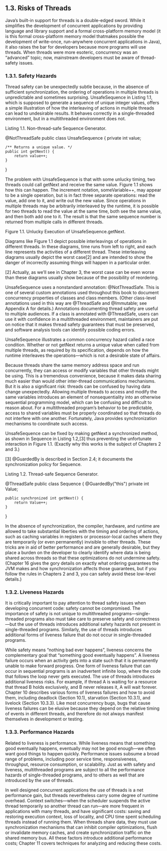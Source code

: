 ## 1.3. Risks of Threads

Java’s built-in support for threads is a double-edged sword. While it simplifies the development of concurrent applications by providing language and library support and a formal cross-platform memory model (it is this formal cross-platform memory model thatmakes possible the development of write-once, run-anywhere concurrent applications in Java), it also raises the bar for developers because more programs will use threads. When threads were more esoteric, concurrency was an “advanced” topic; now, mainstream developers must be aware of thread-safety issues.

### 1.3.1. Safety Hazards

Thread safety can be unexpectedly subtle because, in the absence of sufficient synchronization, the ordering of operations in multiple threads is unpredictable and sometimes surprising. UnsafeSequence in Listing 1.1, which is supposed to generate a sequence of unique integer values, offers a simple illustration of how the interleaving of actions in multiple threads can lead to undesirable results. It behaves correctly in a single-threaded environment, but in a multithreaded environment does not.

Listing 1.1. Non-thread-safe Sequence Generator.


@NotThreadSafe
public class UnsafeSequence {
    private int value;

    /** Returns a unique value. */
    public int getNext() {
        return value++;
    }
}

The problem with UnsafeSequence is that with some unlucky timing, two threads could call getNext and receive the same value. Figure 1.1 shows how this can happen. The increment notation, someVariable++, may appear to be a single operation, but is in fact three separate operations: read the value, add one to it, and write out the new value. Since operations in multiple threads may be arbitrarily interleaved by the runtime, it is possible for two threads to read the value at the same time, both see the same value, and then both add one to it. The result is that the same sequence number is returned from multiple calls in different threads.

Figure 1.1. Unlucky Execution of UnsafeSequence.getNext.




Diagrams like Figure 1.1 depict possible interleavings of operations in different threads. In these diagrams, time runs from left to right, and each line represents the activities of a different thread. These interleaving diagrams usually depict the worst case[2] and are intended to show the danger of incorrectly assuming things will happen in a particular order.


[2] Actually, as we’ll see in Chapter 3, the worst case can be even worse than these diagrams usually show because of the possibility of reordering.

UnsafeSequence uses a nonstandard annotation: @NotThreadSafe. This is one of several custom annotations used throughout this book to document concurrency properties of classes and class members. (Other class-level annotations used in this way are @ThreadSafe and @Immutable; see Appendix A for details.) Annotations documenting thread safety are useful to multiple audiences. If a class is annotated with @ThreadSafe, users can use it with confidence in a multithreaded environment, maintainers are put on notice that it makes thread safety guarantees that must be preserved, and software analysis tools can identify possible coding errors.

UnsafeSequence illustrates a common concurrency hazard called a race condition. Whether or not getNext returns a unique value when called from multiple threads, as required by its specification, depends on how the runtime interleaves the operations—which is not a desirable state of affairs.

Because threads share the same memory address space and run concurrently, they can access or modify variables that other threads might be using. This is a tremendous convenience, because it makes data sharing much easier than would other inter-thread communications mechanisms. But it is also a significant risk: threads can be confused by having data change unexpectedly. Allowing multiple threads to access and modify the same variables introduces an element of nonsequentiality into an otherwise sequential programming model, which can be confusing and difficult to reason about. For a multithreaded program’s behavior to be predictable, access to shared variables must be properly coordinated so that threads do not interfere with one another. Fortunately, Java provides synchronization mechanisms to coordinate such access.

UnsafeSequence can be fixed by making getNext a synchronized method, as shown in Sequence in Listing 1.2,[3] thus preventing the unfortunate interaction in Figure 1.1. (Exactly why this works is the subject of Chapters 2 and 3.)

[3] @GuardedBy is described in Section 2.4; it documents the synchronization policy for Sequence.

Listing 1.2. Thread-safe Sequence Generator.

@ThreadSafe
public class Sequence {
    @GuardedBy("this") private int Value;

    public synchronized int getNext() {
        return Value++;
    }
}

In the absence of synchronization, the compiler, hardware, and runtime are allowed to take substantial liberties with the timing and ordering of actions, such as caching variables in registers or processor-local caches where they are temporarily (or even permanently) invisible to other threads. These tricks are in aid of better performance and are generally desirable, but they place a burden on the developer to clearly identify where data is being shared across threads so that these optimizations do not undermine safety. (Chapter 16 gives the gory details on exactly what ordering guarantees the JVM makes and how synchronization affects those guarantees, but if you follow the rules in Chapters 2 and 3, you can safely avoid these low-level details.)

### 1.3.2. Liveness Hazards

It is critically important to pay attention to thread safety issues when developing concurrent code: safety cannot be compromised. The importance of safety is not unique to multithreaded programs—single-threaded programs also must take care to preserve safety and correctness—but the use of threads introduces additional safety hazards not present in single-threaded programs. Similarly, the use of threads introduces additional forms of liveness failure that do not occur in single-threaded programs.

While safety means “nothing bad ever happens”, liveness concerns the complementary goal that “something good eventually happens”. A liveness failure occurs when an activity gets into a state such that it is permanently unable to make forward progress. One form of liveness failure that can occur in sequential programs is an inadvertent infinite loop, where the code that follows the loop never gets executed. The use of threads introduces additional liveness risks. For example, if thread A is waiting for a resource that thread B holds exclusively, and B never releases it, A will wait forever. Chapter 10 describes various forms of liveness failures and how to avoid them, including deadlock (Section 10.1), starvation (Section 10.3.1), and livelock (Section 10.3.3). Like most concurrency bugs, bugs that cause liveness failures can be elusive because they depend on the relative timing of events in different threads, and therefore do not always manifest themselves in development or testing.

### 1.3.3. Performance Hazards

Related to liveness is performance. While liveness means that something good eventually happens, eventually may not be good enough—we often want good things to happen quickly. Performance issues subsume a broad range of problems, including poor service time, responsiveness, throughput, resource consumption, or scalability. Just as with safety and liveness, multithreaded programs are subject to all the performance hazards of single-threaded programs, and to others as well that are introduced by the use of threads.

In well designed concurrent applications the use of threads is a net performance gain, but threads nevertheless carry some degree of runtime overhead. Context switches—when the scheduler suspends the active thread temporarily so another thread can run—are more frequent in applications with many threads, and have significant costs: saving and restoring execution context, loss of locality, and CPU time spent scheduling threads instead of running them. When threads share data, they must use synchronization mechanisms that can inhibit compiler optimizations, flush or invalidate memory caches, and create synchronization traffic on the shared memory bus. All these factors introduce additional performance costs; Chapter 11 covers techniques for analyzing and reducing these costs.

